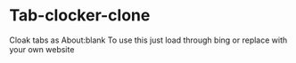 # Tab-clocker-clone
Cloak tabs as About:blank
To use this just load through bing or replace with your own website
